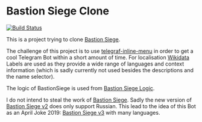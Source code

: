 # Bastion Siege Clone
[![Build Status](https://travis-ci.com/EdJoPaTo/bastion-siege-clone.svg?branch=master)](https://travis-ci.com/EdJoPaTo/bastion-siege-clone)

This is a project trying to clone [Bastion Siege](https://t.me/BastionSiegeBot).

The challenge of this project is to use [telegraf-inline-menu](https://github.com/EdJoPaTo/telegraf-inline-menu) in order to get a cool Telegram Bot within a short amount of time.
For localisation [Wikidata](https://wikidata.org/) Labels are used as they provide a wide range of languages and context information (which is sadly currently not used besides the descriptions and the name selector).

The logic of BastionSiege is used from [Bastion Siege Logic](https://github.com/EdJoPaTo/bastion-siege-logic).


I do not intend to steal the work of [Bastion Siege](https://t.me/BastionSiegeBot).
Sadly the new version of [Bastion Siege v2](https://t.me/BSv2Bot) does only support Russian.
This lead to the idea of this Bot as an April Joke 2019: [Bastion Siege v3](https://t.me/BSv3Bot) with many languages.

